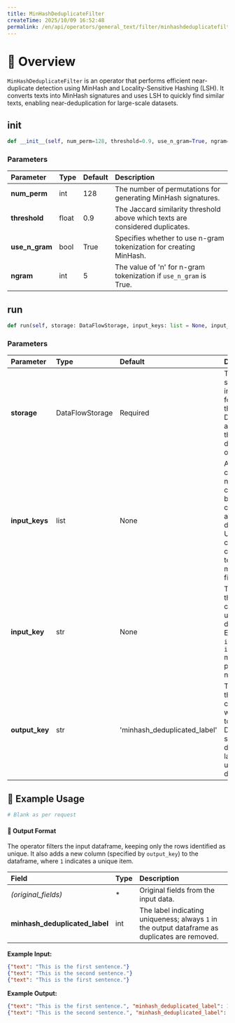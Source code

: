 ```yaml
---
title: MinHashDeduplicateFilter
createTime: 2025/10/09 16:52:48
permalink: /en/api/operators/general_text/filter/minhashdeduplicatefilter/
---
```


# 📘 Overview
`MinHashDeduplicateFilter` is an operator that performs efficient near-duplicate detection using MinHash and Locality-Sensitive Hashing (LSH). It converts texts into MinHash signatures and uses LSH to quickly find similar texts, enabling near-deduplication for large-scale datasets.

## __init__
```python
def __init__(self, num_perm=128, threshold=0.9, use_n_gram=True, ngram=5):
```
### Parameters
| Parameter | Type | Default | Description |
| :---------- | :--- | :-------- | :-------------------------------------------------------------- |
| **num_perm** | int | 128 | The number of permutations for generating MinHash signatures. |
| **threshold** | float | 0.9 | The Jaccard similarity threshold above which texts are considered duplicates. |
| **use_n_gram** | bool | True | Specifies whether to use n-gram tokenization for creating MinHash. |
| **ngram** | int | 5 | The value of 'n' for n-gram tokenization if `use_n_gram` is True. |

## run
```python
def run(self, storage: DataFlowStorage, input_keys: list = None, input_key: str = None, output_key: str = 'minhash_deduplicated_label'):
```
### Parameters
| Parameter | Type | Default | Description |
| :------------ | :---------------- | :--------------------------- | :---------------------------------------------------------------------------------------------------------------------------------------- |
| **storage** | DataFlowStorage | Required | The DataFlow storage instance used for reading the input DataFrame and writing the deduplicated output. |
| **input_keys** | list | None | A list of column names whose content will be concatenated and used for deduplication. Use this for comparing combined text from multiple fields. |
| **input_key** | str | None | The name of the single column to be used for deduplication. Either `input_key` or `input_keys` must be provided, but not both. |
| **output_key** | str | 'minhash_deduplicated_label' | The name of the new column that will be added to the DataFrame to store the deduplication label (1 for unique, 0 for duplicate). |

## 🧠 Example Usage
```python
# Blank as per request
```

#### 🧾 Output Format
The operator filters the input dataframe, keeping only the rows identified as unique. It also adds a new column (specified by `output_key`) to the dataframe, where `1` indicates a unique item.

| Field | Type | Description |
| :--------------------------- | :--- | :------------------------------------------- |
| *(original_fields)* | * | Original fields from the input data. |
| **minhash_deduplicated_label** | int | The label indicating uniqueness; always `1` in the output dataframe as duplicates are removed. |

**Example Input:**
```json
{"text": "This is the first sentence."}
{"text": "This is the second sentence."}
{"text": "This is the first sentence."}
```
**Example Output:**
```json
{"text": "This is the first sentence.", "minhash_deduplicated_label": 1}
{"text": "This is the second sentence.", "minhash_deduplicated_label": 1}
```